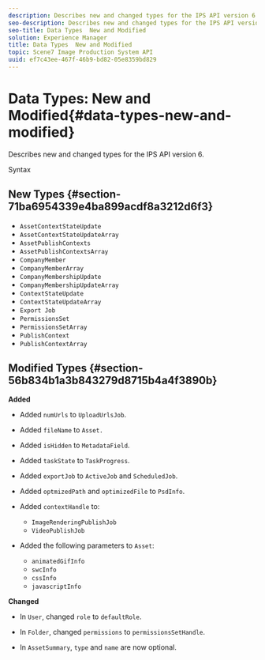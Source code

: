 ```yaml
---
description: Describes new and changed types for the IPS API version 6.
seo-description: Describes new and changed types for the IPS API version 6.
seo-title: Data Types  New and Modified
solution: Experience Manager
title: Data Types  New and Modified
topic: Scene7 Image Production System API
uuid: ef7c43ee-467f-46b9-bd82-05e8359bd829
---
```


# Data Types: New and Modified{#data-types-new-and-modified}

Describes new and changed types for the IPS API version 6.

 Syntax 

## New Types {#section-71ba6954339e4ba899acdf8a3212d6f3}

* `AssetContextStateUpdate` 
* `AssetContextStateUpdateArray` 
* `AssetPublishContexts` 
* `AssetPublishContextsArray` 
* `CompanyMember` 
* `CompanyMemberArray` 
* `CompanyMembershipUpdate` 
* `CompanyMembershipUpdateArray` 
* `ContextStateUpdate` 
* `ContextStateUpdateArray` 
* `Export Job` 
* `PermissionsSet` 
* `PermissionsSetArray` 
* `PublishContext` 
* `PublishContextArray`

## Modified Types {#section-56b834b1a3b843279d8715b4a4f3890b}

**Added**

* Added `numUrls` to `UploadUrlsJob`. 

* Added `fileName` to `Asset.`

* Added `isHidden` to `MetadataField`. 

* Added `taskState` to `TaskProgress`. 

* Added `exportJob` to `ActiveJob` and `ScheduledJob`. 

* Added `optmizedPath` and `optimizedFile` to `PsdInfo`. 

* Added `contextHandle` to:

    * `ImageRenderingPublishJob`
    * `VideoPublishJob`

* Added the following parameters to `Asset`:

    * `animatedGifInfo`
    * `swcInfo`
    * `cssInfo`
    * `javascriptInfo`

**Changed**

* In `User`, changed `role` to `defaultRole`. 

* In `Folder`, changed `permissions` to `permissionsSetHandle`. 

* In `AssetSummary`, `type` and `name` are now optional.

